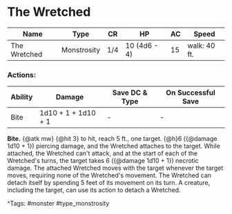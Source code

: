 # The Wretched

| Name | Type | CR | HP | AC | Speed |
|------|------|----|----|----|-------|
| The Wretched | Monstrosity | 1/4 | 10 (4d6 - 4) | 15 | walk: 40 ft. |

### Actions:

| Ability | Damage | Save DC & Type | On Successful Save |
|---------|--------|----------------|--------------------|
| Bite | 1d10 + 1 + 1d10 + 1 | - | - |


**Bite.** {@atk mw} {@hit 3} to hit, reach 5 ft., one target. {@h}6 ({@damage 1d10 + 1}) piercing damage, and the Wretched attaches to the target. While attached, the Wretched can't attack, and at the start of each of the Wretched's turns, the target takes 6 ({@damage 1d10 + 1}) necrotic damage. The attached Wretched moves with the target whenever the target moves, requiring none of the Wretched's movement. The Wretched can detach itself by spending 5 feet of its movement on its turn. A creature, including the target, can use its action to detach a Wretched.

^Tags: #monster #type_monstrosity